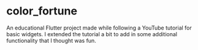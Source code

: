 # color_fortune

An educational Flutter project made while following a YouTube tutorial for basic widgets. I extended the tutorial a bit to add in some additional functionality that I thought was fun.

